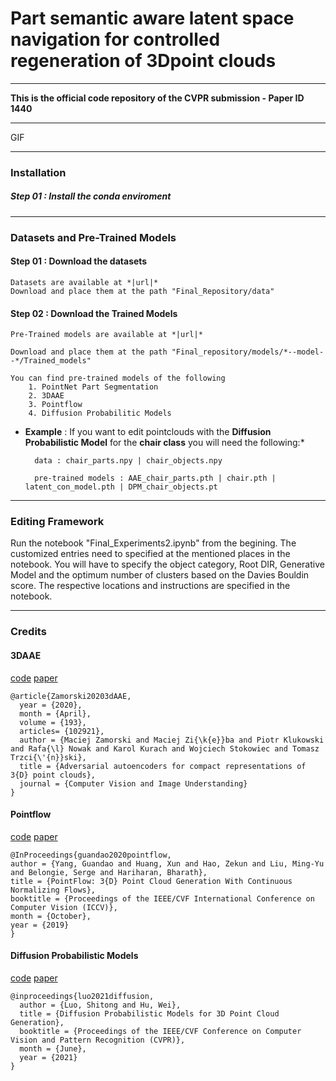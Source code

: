 # Part semantic aware latent space navigation for controlled regeneration of 3Dpoint clouds

* * *

**This is the official code repository of the CVPR submission - Paper ID 1440**

* * *
GIF
<!-- Enter gif and explain -->

* * *

### Installation

##### **Step 01** : Install the conda enviroment

<!-- insert steps -->
* * *

### Datasets and Pre-Trained Models

#### **Step 01** : Download the datasets
    Datasets are available at *|url|*
    Download and place them at the path "Final_Repository/data"

#### **Step 02** : Download the Trained Models
    Pre-Trained models are available at *|url|*

    Download and place them at the path "Final_repository/models/*--model--*/Trained_models"

    You can find pre-trained models of the following
        1. PointNet Part Segmentation
        2. 3DAAE
        3. Pointflow
        4. Diffusion Probabilitic Models
        
* **Example** : If you want to edit pointclouds with the **Diffusion Probabilistic Model** for the **chair class** you will need the following:*

        data : chair_parts.npy | chair_objects.npy

        pre-trained models : AAE_chair_parts.pth | chair.pth | latent_con_model.pth | DPM_chair_objects.pt 

* * *

### Editing Framework

Run the notebook "Final_Experiments2.ipynb" from the begining. The customized entries need to specified at the mentioned places in the notebook. You will have to specify the object category, Root DIR, Generative Model and the optimum number of clusters based on the Davies Bouldin score. The respective locations and instructions are specified in the notebook.

* * *

### Credits

#### 3DAAE

[code](https://github.com/MaciejZamorski/3d-AAE) [paper](https://arxiv.org/abs/1811.07605)

    @article{Zamorski20203dAAE,
      year = {2020},
      month = {April},
      volume = {193},
      articles= {102921},
      author = {Maciej Zamorski and Maciej Zi{\k{e}}ba and Piotr Klukowski and Rafa{\l} Nowak and Karol Kurach and Wojciech Stokowiec and Tomasz Trzci{\'{n}}ski},
      title = {Adversarial autoencoders for compact representations of 3{D} point clouds},
      journal = {Computer Vision and Image Understanding}
    }

#### Pointflow

[code](https://github.com/stevenygd/PointFlow) [paper](https://arxiv.org/abs/1906.12320)

    @InProceedings{guandao2020pointflow,
    author = {Yang, Guandao and Huang, Xun and Hao, Zekun and Liu, Ming-Yu and Belongie, Serge and Hariharan, Bharath},
    title = {PointFlow: 3{D} Point Cloud Generation With Continuous Normalizing Flows},
    booktitle = {Proceedings of the IEEE/CVF International Conference on Computer Vision (ICCV)},
    month = {October},
    year = {2019}
    }

#### Diffusion Probabilistic Models

[code](https://github.com/luost26/diffusion-point-cloud) [paper](https://arxiv.org/abs/2103.01458)

    @inproceedings{luo2021diffusion,
      author = {Luo, Shitong and Hu, Wei},
      title = {Diffusion Probabilistic Models for 3D Point Cloud Generation},
      booktitle = {Proceedings of the IEEE/CVF Conference on Computer Vision and Pattern Recognition (CVPR)},
      month = {June},
      year = {2021}
    }







